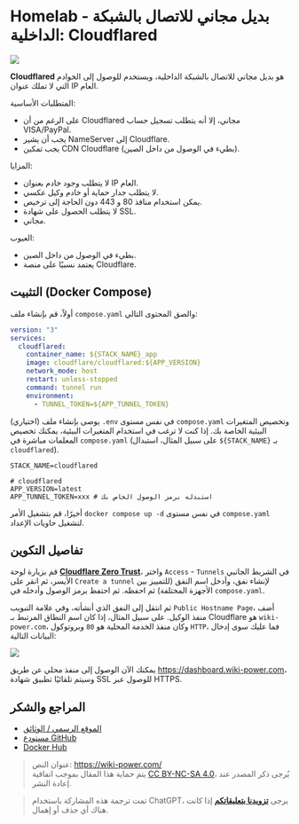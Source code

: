 # Homelab - بديل مجاني للاتصال بالشبكة الداخلية: Cloudflared

![](https://f004.backblazeb2.com/file/wiki-media/img/20230416143051.png)

**Cloudflared** هو بديل مجاني للاتصال بالشبكة الداخلية، ويستخدم للوصول إلى الخوادم التي لا تملك عنوان IP العام.

المتطلبات الأساسية:

- على الرغم من أن Cloudflared مجاني، إلا أنه يتطلب تسجيل حساب VISA/PayPal.
- يجب أن يشير NameServer إلى Cloudflare.
- يجب تمكين CDN Cloudflare (بطيء في الوصول من داخل الصين).

المزايا:

- لا يتطلب وجود خادم بعنوان IP العام.
- لا يتطلب جدار حماية أو خادم وكيل عكسي.
- يمكن استخدام منافذ 80 و 443 دون الحاجة إلى ترخيص.
- لا يتطلب الحصول على شهادة SSL.
- مجاني.

العيوب:

- بطيء في الوصول من داخل الصين.
- يعتمد نسبيًا على منصة Cloudflare.

## التثبيت (Docker Compose)

أولاً، قم بإنشاء ملف `compose.yaml` والصق المحتوى التالي:

```yaml title="compose.yaml"
version: "3"
services:
  cloudflared:
    container_name: ${STACK_NAME}_app
    image: cloudflare/cloudflared:${APP_VERSION}
    network_mode: host
    restart: unless-stopped
    command: tunnel run
    environment:
      - TUNNEL_TOKEN=${APP_TUNNEL_TOKEN}
```

(اختياري) يوصى بإنشاء ملف `.env` في نفس مستوى `compose.yaml` وتخصيص المتغيرات البيئية الخاصة بك. إذا كنت لا ترغب في استخدام المتغيرات البيئية، يمكنك تخصيص المعلمات مباشرة في `compose.yaml` (على سبيل المثال، استبدال `${STACK_NAME}` بـ `cloudflared`).

```dotenv title=".env"
STACK_NAME=cloudflared

# cloudflared
APP_VERSION=latest
APP_TUNNEL_TOKEN=xxx # استبدله برمز الوصول الخاص بك
```

أخيرًا، قم بتشغيل الأمر `docker compose up -d` في نفس مستوى `compose.yaml` لتشغيل حاويات الإعداد.

## تفاصيل التكوين

قم بزيارة لوحة [**Cloudflare Zero Trust**](https://one.dash.cloudflare.com/)، واختر `Access` - `Tunnels` في الشريط الجانبي الأيسر، ثم انقر على `Create a tunnel` لإنشاء نفق، وأدخل اسم النفق (للتمييز بين الأجهزة المختلفة) ثم احفظه. ثم احتفظ برمز الوصول وأدخله في `compose.yaml`.

ثم انتقل إلى النفق الذي أنشأته، وفي علامة التبويب `Public Hostname Page`، أضف منفذ الوكيل. على سبيل المثال، إذا كان اسم النطاق المرتبط بـ Cloudflare هو `wiki-power.com`، وكان منفذ الخدمة المحلية هو `80` وبروتوكول `HTTP`، فما عليك سوى إدخال البيانات التالية:

![](https://f004.backblazeb2.com/file/wiki-media/img/20230416183438.png)

يمكنك الآن الوصول إلى منفذ محلي عن طريق <https://dashboard.wiki-power.com>، وسيتم تلقائيًا تطبيق شهادة SSL للوصول عبر HTTPS.

## المراجع والشكر

- [الموقع الرسمي / الوثائق](https://developers.cloudflare.com/cloudflare-one/connections/connect-apps/)
- [مستودع GitHub](https://github.com/cloudflare/cloudflared)
- [Docker Hub](https://hub.docker.com/r/cloudflare/cloudflared)

> عنوان النص: <https://wiki-power.com/>  
> يتم حماية هذا المقال بموجب اتفاقية [CC BY-NC-SA 4.0](https://creativecommons.org/licenses/by/4.0/deed.zh)، يُرجى ذكر المصدر عند إعادة النشر.

> تمت ترجمة هذه المشاركة باستخدام ChatGPT، يرجى [**تزويدنا بتعليقاتكم**](https://github.com/linyuxuanlin/Wiki_MkDocs/issues/new) إذا كانت هناك أي حذف أو إهمال.